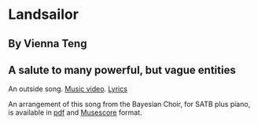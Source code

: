 # Landsailor
## By Vienna Teng
## A salute to many powerful, but vague entities

An outside song.  [Music video](https://www.youtube.com/watch?v=q1dLIq0okvA).  [Lyrics](https://www.azlyrics.com/lyrics/viennateng/landsailor.html)

An arrangement of this song from the Bayesian Choir, for SATB plus piano, is available in [pdf](../Landsailor.pdf) and [Musescore](../Landsailor.mscz) format.
